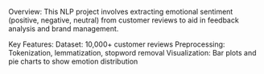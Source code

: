 Overview:
This NLP project involves extracting emotional sentiment (positive, negative, neutral) from customer reviews to aid in feedback analysis and brand management.

Key Features:
Dataset: 10,000+ customer reviews
Preprocessing: Tokenization, lemmatization, stopword removal
Visualization: Bar plots and pie charts to show emotion distribution
